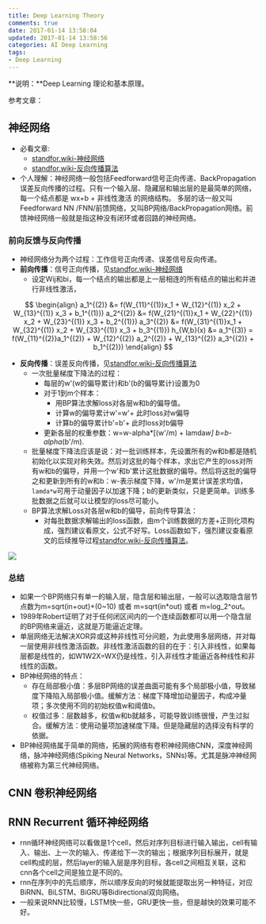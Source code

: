 ```yaml
---
title: Deep Learning Theory
comments: true
date: 2017-01-14 13:58:04
updated: 2017-01-14 13:58:56
categories: AI Deep Learning
tags:
- Deep Learning
---
```


**说明：**Deep Learning 理论和基本原理。
<!-- more -->


参考文章：

## 神经网络 
* 必看文章:
	* [standfor.wiki-神经网络](http://deeplearning.stanford.edu/wiki/index.php/%E7%A5%9E%E7%BB%8F%E7%BD%91%E7%BB%9C)
	* [standfor.wiki-反向传播算法](http://deeplearning.stanford.edu/wiki/index.php/%E5%8F%8D%E5%90%91%E4%BC%A0%E5%AF%BC%E7%AE%97%E6%B3%95)
* 个人理解：神经网络一般包括Feedforward信号正向传递、BackPropagation误差反向传播的过程。只有一个输入层、隐藏层和输出层的是最简单的网络，每一个结点都是 wx+b + 非线性激活 的网络结构。 多层的话一般又叫Feedforward NN /FNN/前馈网络，又叫BP网络/BackPropagation网络。前馈神经网络一般就是指这种没有闭环或者回路的神经网络。

### 前向反馈与反向传播
* 神经网络分为两个过程：工作信号正向传递、误差信号反向传递。
* **前向传播**：信号正向传播，见[standfor.wiki-神经网络](http://deeplearning.stanford.edu/wiki/index.php/%E7%A5%9E%E7%BB%8F%E7%BD%91%E7%BB%9C)
	* 设定Wij和bi，每一个结点的输出都是上一层相连的所有结点的输出和并进行非线性激活，

$$
\begin{align}
a_1^{(2)} &= f(W_{11}^{(1)}x_1 + W_{12}^{(1)} x_2 + W_{13}^{(1)} x_3 + b_1^{(1)})  
a_2^{(2)} &= f(W_{21}^{(1)}x_1 + W_{22}^{(1)} x_2 + W_{23}^{(1)} x_3 + b_2^{(1)})  
a_3^{(2)} &= f(W_{31}^{(1)}x_1 + W_{32}^{(1)} x_2 + W_{33}^{(1)} x_3 + b_3^{(1)})  
h_{W,b}(x) &= a_1^{(3)} =  f(W_{11}^{(2)}a_1^{(2)} + W_{12}^{(2)} a_2^{(2)} + W_{13}^{(2)} a_3^{(2)} + b_1^{(2)})
\end{align}
$$

* **反向传播**：误差反向传播，见[standfor.wiki-反向传播算法](http://deeplearning.stanford.edu/wiki/index.php/%E5%8F%8D%E5%90%91%E4%BC%A0%E5%AF%BC%E7%AE%97%E6%B3%95)
	* 一次批量梯度下降法的过程：
		* 每层的w'(w的偏导累计)和b'(b的偏导累计)设置为0
		* 对于1到m个样本：
			* 用BP算法求解loss对各层w和b的偏导值。
			* 计算w的偏导累计w'=w'+ 此时loss对w偏导
			* 计算b的偏导累计b'=b'+ 此时loss对b偏导
		* 更新各层的权重参数：w=w-alpha*[(w'/m) + lamda*w] b=b-alpha*(b'/m).
	* 批量梯度下降法应该是说：对一批训练样本，先设置所有的w和b都是随机初始化以实现对称失效。然后对这批的每个样本，求出它产生的loss对所有w和b的偏导，并用一个w'和b'累计这批数据的偏导。然后将这批的偏导之和更新到所有的w和b：w-表示梯度下降，w'/m是累计误差求均值，`lamda*w`可用于动量因子以加速下降；b的更新类似，只是更简单。训练多批数据之后就可以让模型的loss尽可能小。
	* BP算法求解Loss对各层w和b的偏导，前向传导算法：
		* 对每批数据求解输出的loss函数，由m个训练数据的方差+正则化项构成，强烈建议看原文，公式不好写。Loss函数如下，强烈建议查看原文的后续推导过程[standfor.wiki-反向传播算法](http://deeplearning.stanford.edu/wiki/index.php/%E5%8F%8D%E5%90%91%E4%BC%A0%E5%AF%BC%E7%AE%97%E6%B3%95)。

![](http://deeplearning.stanford.edu/wiki/images/math/4/5/3/4539f5f00edca977011089b902670513.png)

### 总结
* 如果一个BP网络只有单一的输入层，隐含层和输出层，一般可以选取隐含层节点数为m=sqrt(in+out)+(0~10) 或者 m=sqrt(in*out) 或者 m=log_2^out。
* 1989年Robert证明了对于任何闭区间内的一个连续函数都可以用一个隐含层的BP网络来逼近，这就是万能逼近定理。
* 单层网络无法解决XOR异或这种非线性可分问题，为此使用多层网络，并对每一层使用非线性激活函数。非线性激活函数的目的在于：引入非线性，如果每层都是线性的，如W1W2X=WX仍是线性，引入非线性才能逼近各种线性和非线性的函数。
* BP神经网络的特点：
	* 存在局部极小值：多层BP网络的误差曲面可能有多个局部极小值，导致梯度下降陷入局部极小值。缓解方法：梯度下降增加动量因子，构成冲量项；多次使用不同的初始权值w和阈值b。
	* 权值过多：层数越多，权值w和b就越多，可能导致训练很慢，产生过拟合。缓解方法：使用动量项加速梯度下降。但是隐藏层的选择没有科学的依据。
* BP神经网络属于简单的网络，拓展的网络有卷积神经网络CNN，深度神经网络，脉冲神经网络(Spiking Neural Networks，SNNs)等。尤其是脉冲神经网络被称为第三代神经网络。


## CNN 卷积神经网络


## RNN Recurrent 循环神经网络
* rnn循环神经网络可以看做是1个cell，然后对序列目标进行输入输出，cell有输入、输出、上一次的输入、传递给下一次的输出；根据序列目标展开，就是cell构成的层，然后layer的输入层是序列目标，各cell之间相互关联，这和cnn各个cell之间是独立是不同的。
* rnn在序列中的先后顺序，所以顺序反向的时候就能提取出另一种特征，对应BiRNN、BiLSTM、BiGRU等Bidirectional双向网络。
* 一般来说RNN比较慢，LSTM快一些，GRU更快一些，但是越快的效果可能不好。


